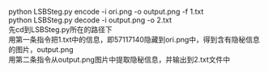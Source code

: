python LSBSteg.py encode -i ori.png -o output.png -f 1.txt  
python LSBSteg.py decode -i output.png -o 2.txt  
先cd到LSBSteg.py所在的路径下  
用第一条指令把1.txt中的信息，即57117140隐藏到ori.png中，得到含有隐秘信息的图片，output.png  
用第二条指令从output.png图片中提取隐秘信息，并输出到2.txt文件中  
